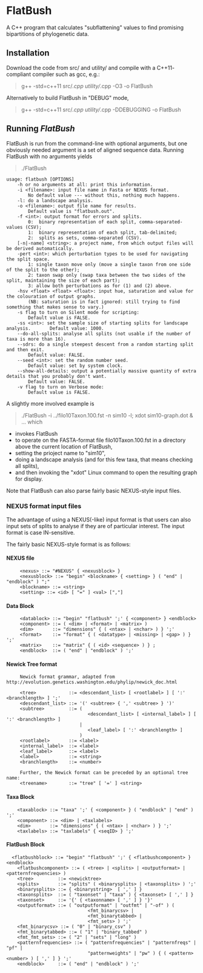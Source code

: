 # FlatBush
A C++ program that calculates "subflattening" values to find promising bipartitions of phylogenetic data.

## Installation
Download the code from src/ and utility/ and compile with a C++11- compliant compiler such as gcc, e.g.:
> g++ -std=c++11 src/*.cpp utility/*.cpp -O3 -o FlatBush

Alternatively to build FlatBush in "DEBUG" mode, 
> g++ -std=c++11 src/*.cpp utility/*.cpp -DDEBUGGING -o FlatBush

## Running *FlatBush*
FlatBush is run from the command-line with optional arguments, but one obviously needed argument is a set of aligned sequence data.
Running FlatBush with no arguments yields
> ./FlatBush

```
usage: flatbush [OPTIONS]
	-h or no arguments at all: print this information.
	-i <filename>: input file name in Fasta or NEXUS format.
		No default value --- without this, nothing much happens.
	-l: do a landscape analysis.
	-o <filename>: output file name for results.
		Default value is "flatbush.out".
	-f <int>: output format for errors and splits.
		0:	binary representation of each split, comma-separated-values (CSV);
		1:	binary representation of each split, tab-delimited;
		2:	splits as sets, comma-separated (CSV).
	[-n|-name] <string>: a project name, from which output files will be derived automatically.
	-pert <int>: which perturbation types to be used for navigating the split space.
		1: single taxon move only (move a single taxon from one side of the split to the other);
		2: taxon swap only (swap taxa between the two sides of the split, maintaining the size of each part);
		3: allow both perturbations as for (1) and (2) above.
	-hsv <float> <float> <float>: input hue, saturation and value for the colouration of output graphs.
		(NB: saturation is in fact ignored: still trying to find something that makes sense to vary.)
	-s flag to turn on Silent mode for scripting:
		Default value is FALSE.
	-ss <int>: set the sample size of starting splits for landscape analysis.		Default value: 1000.
	--do-all-splits: analyse all splits (not usable if the number of taxa is more than 16).
	--sdrs: do a single steepest descent from a random starting split and then exit.
		Default value: FALSE.
	--seed <int>: set the random number seed.
		Default value: set by system clock.
	--show-all-details: output a potentially massive quantity of extra details that you probably don't want.
		Default value: FALSE.
	-v flag to turn on Verbose mode:
		Default value is FALSE.
```

A slightly more involved example is
> ./FlatBush -i ../filo10Taxon.100.fst -n sim10 -l; xdot sim10-graph.dot &
... which 

* invokes FlatBush 
* to operate on the FASTA-format file filo10Taxon.100.fst in a directory above the current location of FlatBush, 
* setting the prioject name to "sim10",
* doing a landscape analysis (and for this few taxa, that means checking all splits),
* and then invoking the "xdot" Linux command to open the resulting graph for display.

Note that FlatBush can also parse fairly basic NEXUS-style input files.

### NEXUS format input files

The advantage of using a NEXUS(-like) input format is that users can also input sets of splits to analyse if they are of particular interest.
The input format is case IN-sensitive.

The fairly basic NEXUS-style format is as follows:

#### NEXUS file
```
	 <nexus> ::= "#NEXUS" { <nexusblock> }
	 <nexusblock> ::= "begin" <blockname> { <setting> } ( "end" | "endblock" ) ";"
	 <blockname> ::= <string>
	 <setting> ::= <id> [ "=" ] <val> [","]
```

#### Data Block
```
	 <datablock> ::= "begin" "flatbush" ';' { <component> } <endblock>
	 <component> ::= ( <dim> | <format> | <matrix> )
	 <dim>       ::= "dimensions" { ( <ntax> | <nchar> ) } ';'
	 <format>    ::= "format" { ( <datatype> | <missing> | <gap> ) } ';'
	 <matrix>    ::= "matrix" { ( <id> <sequence> ) } ;
	 <endblock>  ::= ( "end" | "endblock" ) ';'
```

#### Newick Tree format
```
	 Newick format grammar, adapted from http://evolution.genetics.washington.edu/phylip/newick_doc.html
	 
	 <tree>            ::= <descendant_list> [ <rootlabel> ] [ ':' <branchlength> ] ';'
	 <descendant_list> ::= '(' <subtree> { ',' <subtree> } ')'
	 <subtree>         ::= (
	                          <descendant_list> [ <internal_label> ] [ ':' <branchlength> ]
	                       |
	                          <leaf_label> [ ':' <branchlength> ]
	                       )
	 <rootlabel>       ::= <label>
	 <internal_label>  ::= <label>
	 <leaf_label>      ::= <label>
	 <label>           ::= <string>
	 <branchlength>    ::= <number>
	 
	 Further, the Newick format can be preceded by an optional tree name:
	 <treename>        ::= "tree" [ '=' ] <string>
```

#### Taxa Block
```
	<taxablock> ::= "taxa" ';' { <component> } ( "endblock" | "end" ) ';'
	<component> ::= <dim> | <taxlabels>
	<dim>       ::= "dimensions" { ( <ntax> | <nchar> ) } ';'
	<taxlabels> ::= "taxlabels" { <seqID> } ';'
```

#### FlatBush Block
```
  <flatbushblock> ::= "begin" "flatbush" ';' { <flatbushcomponent> } <endblock>
	<flatbushcomponent> ::= ( <tree> | <splits> | <outputformat> | <patternfrequencies> )
	<tree>         ::= <newicktree>
	<splits>       ::= "splits" ( <binarysplits> | <taxonsplits> ) ';'
	<binarysplits> ::= { <binarystring>  [ ',' ] }
	<taxonsplits>  ::= ( "taxonset" | "taxa" ) { <taxonset> [ ',' ] }
	<taxonset>     ::= '{' { <taxonname> [ ',' ] } '}'
	<outputformat> ::= ( "outputformat" | "outfmt" | "-of" ) (
	                          <fmt_binarycsv> |
	                          <fmt_binarytabbed> |
	                          <fmt_sets> ) ';'
	<fmt_binarycsv> ::= ( "0" | "binary_csv" )
	<fmt_binarytabbed> ::= ( "1" | "binary_tabbed" )
	<fmt_fmt_sets> ::= ( "2" | "sets" | "long" )
	<patternfrequencies> ::= ( "patternfrequencies" | "patternfreqs" | "pf" |
	                          "patternweights" | "pw" ) { ( <pattern> <number> ) [ ',' ] } ';'
	<endblock>     ::= ( "end" | "endblock" ) ';'
```
